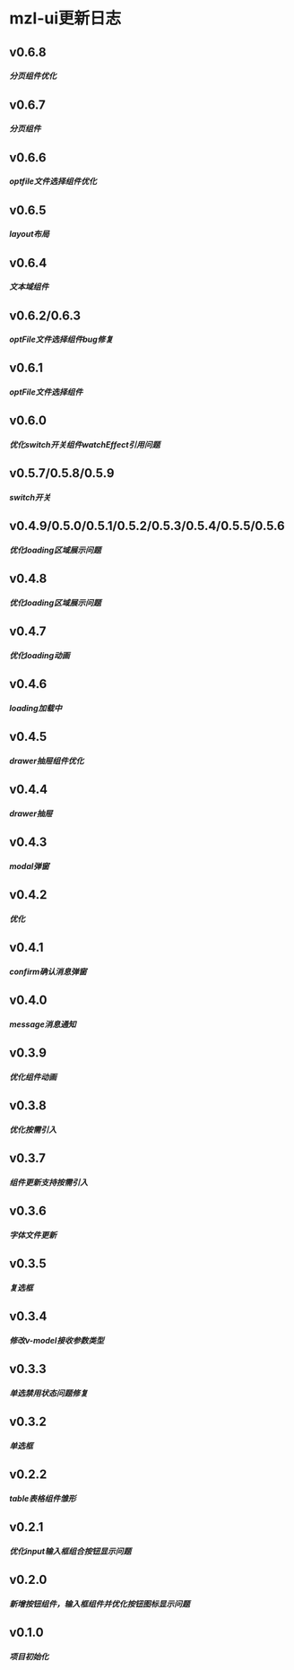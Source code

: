 # mzl-ui更新日志

## v0.6.8
##### 分页组件优化

## v0.6.7
##### 分页组件

## v0.6.6
##### optfile文件选择组件优化

## v0.6.5
##### layout布局

## v0.6.4
##### 文本域组件

## v0.6.2/0.6.3
##### optFile文件选择组件bug修复

## v0.6.1
##### optFile文件选择组件

## v0.6.0
##### 优化switch开关组件watchEffect引用问题

## v0.5.7/0.5.8/0.5.9
##### switch开关

## v0.4.9/0.5.0/0.5.1/0.5.2/0.5.3/0.5.4/0.5.5/0.5.6
##### 优化loading区域展示问题

## v0.4.8
##### 优化loading区域展示问题

## v0.4.7
##### 优化loading动画

## v0.4.6
##### loading加载中

## v0.4.5
##### drawer抽屉组件优化

## v0.4.4
##### drawer抽屉

## v0.4.3
##### modal弹窗

## v0.4.2
##### 优化

## v0.4.1
##### confirm确认消息弹窗

## v0.4.0
##### message消息通知

## v0.3.9
##### 优化组件动画

## v0.3.8
##### 优化按需引入

## v0.3.7
##### 组件更新支持按需引入

## v0.3.6
##### 字体文件更新

## v0.3.5
##### 复选框

## v0.3.4
##### 修改v-model接收参数类型

## v0.3.3
##### 单选禁用状态问题修复

## v0.3.2
##### 单选框

## v0.2.2
##### table表格组件雏形

## v0.2.1
##### 优化input输入框组合按钮显示问题

## v0.2.0
##### 新增按钮组件，输入框组件并优化按钮图标显示问题


## v0.1.0
##### 项目初始化